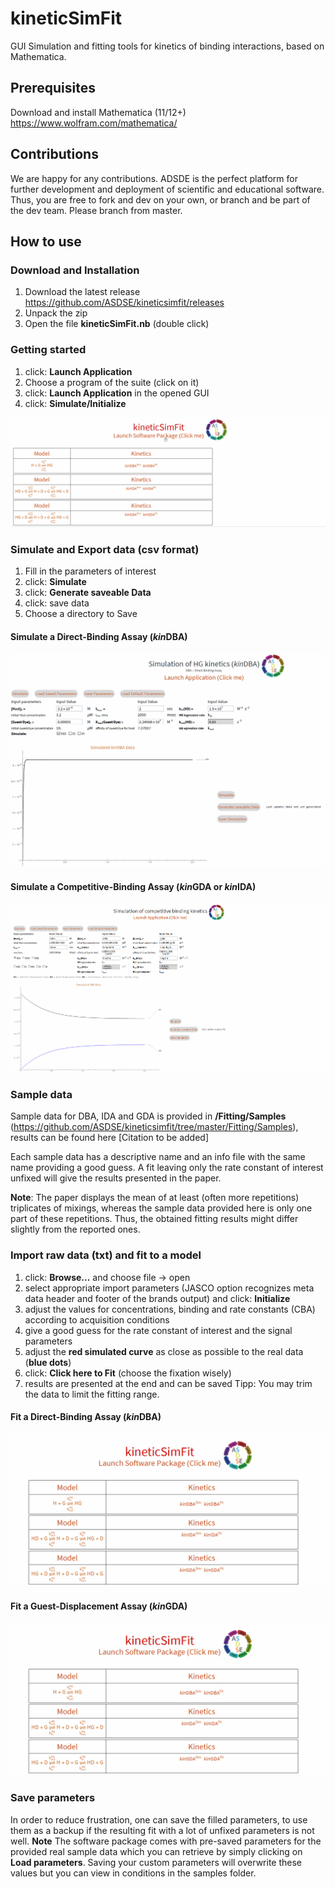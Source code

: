 # kineticSimFit

GUI Simulation and fitting tools for kinetics of binding interactions, based on Mathematica.

## Prerequisites

Download and install Mathematica (11/12+) <https://www.wolfram.com/mathematica/>

## Contributions

We are happy for any contributions. ADSDE is the perfect platform for further development and deployment of scientific and educational software. Thus, you are free to fork and dev on your own, or branch and be part of the dev team. Please branch from master.

## How to use

### Download and Installation

1. Download the latest release <https://github.com/ASDSE/kineticsimfit/releases>
2. Unpack the zip
3. Open the file **kineticSimFit.nb** (double click)

### Getting started

1. click: **Launch Application**
2. Choose a program of the suite (click on it)
3. click: **Launch Application** in the opened GUI
4. click: **Simulate/Initialize**

![](Assets/get_started.gif)

### Simulate and Export data (csv format)

1. Fill in the parameters of interest
2. click: **Simulate**
3. click: **Generate saveable Data**
4. click: save data
5. Choose a directory to Save

  #### Simulate a Direct-Binding Assay (*kin*DBA)

![](Assets/SimulationkinDBA.gif)

#### Simulate a Competitive-Binding Assay (*kin*GDA or *kin*IDA)

![](Assets/SimulationkinCBA.gif)

### Sample data

Sample data for DBA, IDA and GDA is provided in **/Fitting/Samples** (<https://github.com/ASDSE/kineticsimfit/tree/master/Fitting/Samples>), results can be found here [Citation to be added]

Each sample data has a descriptive name and an info file with the same name providing a good guess. A fit leaving only the rate constant of interest unfixed will give the results presented in the paper.

**Note**: The paper displays the mean of at least (often more repetitions) triplicates of mixings, whereas the sample data provided here is only one part of these repetitions. Thus, the obtained fitting results might differ slightly from the reported ones.

### Import raw data (txt) and fit to a model

1. click: **Browse...** and choose file -> open
2. select appropriate import parameters (JASCO option recognizes meta data header and footer of the brands output) and click: **Initialize**
3. adjust the values for concentrations, binding and rate constants (CBA) according to acquisition conditions
4. give a good guess for the rate constant of interest and the signal parameters
5. adjust the **red simulated curve** as close as possible to the real data (**blue dots**)
6. click: **Click here to Fit** (choose the fixation wisely)
7. results are presented at the end and can be saved
Tipp: You may trim the data to limit the fitting range.

  #### Fit a Direct-Binding Assay (*kin*DBA)

![](Assets/FittingkinDBA_sampleData.gif)

#### Fit a Guest-Displacement Assay (*kin*GDA)

![](Assets/FittingkinGDA_sampleData.gif)

### Save parameters

In order to reduce frustration, one can save the filled parameters, to use them as a backup if the resulting fit with a lot of unfixed parameters is not well. **Note** The software package comes with pre-saved parameters for the provided real sample data which you can retrieve by simply clicking on **Load parameters**. Saving your custom parameters will overwrite these values but you can view in conditions in the samples folder.
